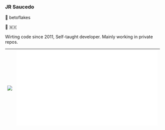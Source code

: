 ### JR Saucedo
👤 betoflakes

📍 🇲🇽

Wirting code since 2011, Self-taught developer. Mainly working in private repos.

|![](https://github.com/betoflakes/git_stats/actions_branch/generated/overview.svg)|![](https://raw.githubusercontent.com/betoflakes/git_stats/actions_branch/generated_images/languages.svg)|
|-------|------|

<!-- [![betoflakes's wakatime stats](https://github-readme-stats.vercel.app/api/wakatime?username=jrsaucedo&layout=compact&hide_border=true)](https://wakatime.com/@jrsaucedo) -->


